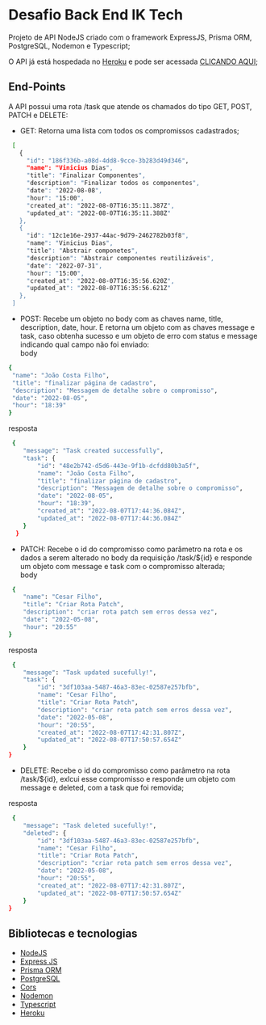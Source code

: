 # Desafio Back End IK Tech

Projeto de API NodeJS criado com o framework ExpressJS, Prisma ORM, PostgreSQL, Nodemon e Typescript;

O API já está hospedada no [Heroku](https://www.heroku.com/) e pode ser acessada [CLICANDO AQUI](https://ik-test-api.herokuapp.com/task);

## End-Points

A API possui uma rota /task que atende os chamados do tipo GET, POST, PATCH e DELETE:

   - GET: Retorna uma lista com todos os compromissos cadastrados; 
```bash
 [
   {
     "id": "186f336b-a08d-4dd8-9cce-3b283d49d346",
     "name": "Vinicius Dias",
     "title": "Finalizar Componentes",
     "description": "Finalizar todos os componentes",
     "date": "2022-08-08",
     "hour": "15:00",
     "created_at": "2022-08-07T16:35:11.387Z",
     "updated_at": "2022-08-07T16:35:11.388Z"
   },
   {
     "id": "12c1e16e-2937-44ac-9d79-2462782b03f8",
     "name": "Vinicius Dias",
     "title": "Abstrair componetes",
     "description": "Abstrair componentes reutilizáveis",
     "date": "2022-07-31",
     "hour": "15:00",
     "created_at": "2022-08-07T16:35:56.620Z",
     "updated_at": "2022-08-07T16:35:56.621Z"
   },
 ]
```
   - POST: Recebe um objeto no body com as chaves name, title, description, date, hour. E retorna um objeto com as chaves message e task, caso obtenha sucesso e um objeto de erro com status e message indicando qual campo não foi enviado:<br>
 body
   ```bash
 {
    "name": "João Costa Filho", 
    "title": "finalizar página de cadastro", 
    "description": "Messagem de detalhe sobre o compromisso", 
    "date": "2022-08-05", 
    "hour": "18:39"
}
```
resposta

```bash
 {
    "message": "Task created successfully",
    "task": {
        "id": "48e2b742-d5d6-443e-9f1b-dcfdd80b3a5f",
        "name": "João Costa Filho",
        "title": "finalizar página de cadastro",
        "description": "Messagem de detalhe sobre o compromisso",
        "date": "2022-08-05",
        "hour": "18:39",
        "created_at": "2022-08-07T17:44:36.084Z",
        "updated_at": "2022-08-07T17:44:36.084Z"
    }
  }
```
   - PATCH: Recebe o id do compromisso como parâmetro na rota e os dados a serem alterado no body da requisição /task/${id} e responde um objeto com message e task com o compromisso alterada;<br>
   body
   
```bash
 {
    "name": "Cesar Filho",
    "title": "Criar Rota Patch",
    "description": "criar rota patch sem erros dessa vez",
    "date": "2022-05-08",
    "hour": "20:55"
}
```
resposta

```bash
 {
    "message": "Task updated sucefully!",
    "task": {
        "id": "3df103aa-5487-46a3-83ec-02587e257bfb",
        "name": "Cesar Filho",
        "title": "Criar Rota Patch",
        "description": "criar rota patch sem erros dessa vez",
        "date": "2022-05-08",
        "hour": "20:55",
        "created_at": "2022-08-07T17:42:31.807Z",
        "updated_at": "2022-08-07T17:50:57.654Z"
    }
}
```
- DELETE: Recebe o id do compromisso como parâmetro na rota /task/${id}, exlcui esse compromisso e responde um objeto com message e deleted, com a task que foi removida;<br>

resposta 

```bash
 {
    "message": "Task deleted sucefully!",
    "deleted": {
        "id": "3df103aa-5487-46a3-83ec-02587e257bfb",
        "name": "Cesar Filho",
        "title": "Criar Rota Patch",
        "description": "criar rota patch sem erros dessa vez",
        "date": "2022-05-08",
        "hour": "20:55",
        "created_at": "2022-08-07T17:42:31.807Z",
        "updated_at": "2022-08-07T17:50:57.654Z"
    }
}
```

## Bibliotecas e tecnologias

- [NodeJS](https://nodejs.org/en/)
- [Express JS](https://expressjs.com/)
- [Prisma ORM](https://www.prisma.io/)
- [PostgreSQL](https://www.postgresql.org/)
- [Cors](https://www.npmjs.com/package/cors)
- [Nodemon](https://nodemon.io/)
- [Typescript](https://www.typescriptlang.org/)
- [Heroku](https://www.heroku.com/)
